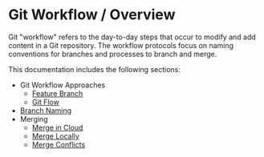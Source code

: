 # Git Workflow / Overview

Git "workflow" refers to the day-to-day steps that occur to modify and add content in a Git repository.
The workflow protocols focus on naming conventions for branches and processes to branch and merge.

This documentation includes the following sections:

* Git Workflow Approaches
	+ [Feature Branch](feature-branch)
	+ [Git Flow](git-flow)
* [Branch Naming](branch-naming)
* Merging
	+ [Merge in Cloud](merge-in-cloud)
	+ [Merge Locally](merge-locally)
	+ [Merge Conflicts](merge-conflicts)
